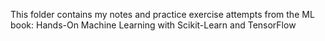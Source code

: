 This folder contains my notes and practice exercise attempts from the ML book: Hands-On Machine Learning with Scikit-Learn and TensorFlow
